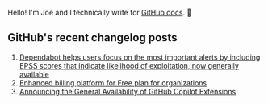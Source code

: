 Hello! I'm Joe and I technically write for <a href="https://docs.github.com">GitHub docs</a>. 🔮

## GitHub's recent changelog posts

1. <a href='https://github.blog/changelog/2025-02-19-dependabot-helps-users-focus-on-the-most-important-alerts-by-including-epss-scores-that-indicate-likelihood-of-exploitation-now-generally-available'>Dependabot helps users focus on the most important alerts by including EPSS scores that indicate likelihood of exploitation, now generally available</a>
2. <a href='https://github.blog/changelog/2025-02-19-enhanced-billing-platform-for-free-plan-for-organizations'>Enhanced billing platform for Free plan for organizations</a>
3. <a href='https://github.blog/changelog/2025-02-19-announcing-the-general-availability-of-github-copilot-extensions'>Announcing the General Availability of GitHub Copilot Extensions</a>
